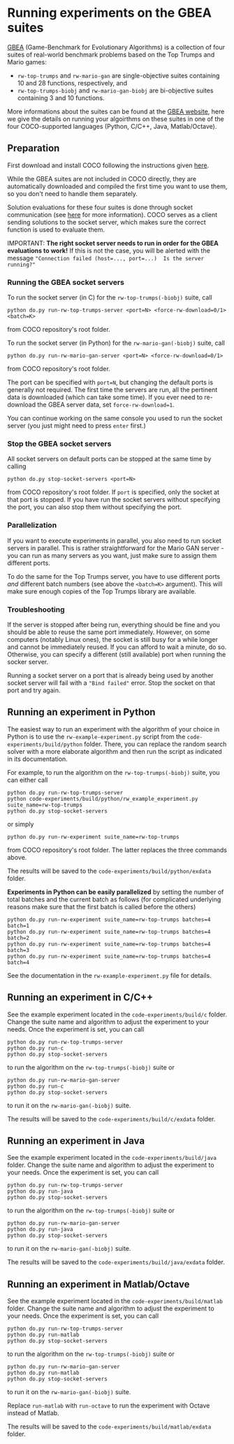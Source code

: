 # Running experiments on the GBEA suites 

[GBEA](http://www.gm.fh-koeln.de/~naujoks/gbea/gamesbench.html) (Game-Benchmark for Evolutionary 
Algorithms) is a collection of four suites of real-world benchmark problems based on the Top Trumps 
and Mario games:

- `rw-top-trumps` and `rw-mario-gan` are single-objective suites containing 10 and 28 functions, 
respectively, and 
- `rw-top-trumps-biobj` and `rw-mario-gan-biobj` are bi-objective suites containing 3 and 10 functions.

More informations about the suites can be found at the
[GBEA website](http://www.gm.fh-koeln.de/~naujoks/gbea/gamesbench_doc.html#abstract), here we give 
the details on running your algoirthms on these suites in one of the four COCO-supported languages 
(Python, C/C++, Java, Matlab/Octave).

## Preparation

First download and install COCO following the instructions given [here](https://github.com/ttusar/coco/tree/gbea).

While the GBEA suites are not included in COCO directly, they are automatically downloaded and 
compiled the first time you want to use them, so you don't need to handle them separately. 

Solution evaluations for these four suites is done through socket communication (see [here](README.md) 
for more information). COCO serves as a client sending solutions to the socket server, which makes 
sure the correct function is used to evaluate them. 

IMPORTANT: **The right socket server needs to run in order for the GBEA evaluations to work!** If 
this is not the case, you will be alerted with the message `"Connection failed (host=..., port=...) 
Is the server running?"`

### Running the GBEA socket servers

To run the socket server (in C) for the `rw-top-trumps(-biobj)` suite, call 
```
python do.py run-rw-top-trumps-server <port=N> <force-rw-download=0/1> <batch=K>
```

from COCO repository's root folder. 

To run the socket server (in Python) for the `rw-mario-gan(-biobj)` suite, call 
```
python do.py run-rw-mario-gan-server <port=N> <force-rw-download=0/1>
```

from COCO repository's root folder. 

The port can be specified with `port=N`, but changing the default ports is generally not required. The 
first time the servers are run, all the pertinent data is downloaded (which can take some time). 
If you ever need to re-download the GBEA server data, set `force-rw-download=1`.

You can continue working on the same console you used to run the socket server (you just might need
to press `enter` first.)

### Stop the GBEA socket servers

All socket servers on default ports can be stopped at the same time by calling 
```
python do.py stop-socket-servers <port=N> 
```

from COCO repository's root folder. If `port` is specified, only the socket at that port is stopped.
If you have run the socket servers without specifying the port, you can also stop them without 
specifying the port.

### Parallelization

If you want to execute experiments in parallel, you also need to run socket servers in parallel. 
This is rather straightforward for the Mario GAN server - you can run as many servers as you want, 
just make sure to assign them different ports. 

To do the same for the Top Trumps server, you have to use different ports *and* different batch 
numbers (see above the `<batch=K>` argument). This will make sure enough copies of the Top Trumps
library are available. 

### Troubleshooting

If the server is stopped after being run, everything should be fine and you should be able to reuse
the same port immediately. However, on some computers (notably Linux ones), the socket is still busy 
for a while longer and cannot be immediately reused. If you can afford to wait a minute, do so. 
Otherwise, you can specify a different (still available) port when running the socker server. 

Running a socket server on a port that is already being used by another socket server will fail with 
a `"Bind failed"` error. Stop the socket on that port and try again.

## Running an experiment in Python

The easiest way to run an experiment with the algorithm of your choice in Python is to use the 
`rw-example-experiment.py` script from the `code-experiments/build/python` folder. There, you can
replace the random search solver with a more elaborate algorithm and then run the script as 
indicated in its documentation. 

For example, to run the algorithm on the `rw-top-trumps(-biobj)` suite, you can either call
```
python do.py run-rw-top-trumps-server
python code-experiments/build/python/rw_example_experiment.py suite_name=rw-top-trumps
python do.py stop-socket-servers
```

or  simply 
```
python do.py run-rw-experiment suite_name=rw-top-trumps
```

from COCO repository's root folder. The latter replaces the three commands above.

The results will be saved to the `code-experiments/build/python/exdata` folder.

**Experiments in Python can be easily parallelized** by setting the number of total batches and the 
current batch as follows (for complicated underlying reasons make sure that the first batch is 
called before the others)
```
python do.py run-rw-experiment suite_name=rw-top-trumps batches=4 batch=1
python do.py run-rw-experiment suite_name=rw-top-trumps batches=4 batch=2
python do.py run-rw-experiment suite_name=rw-top-trumps batches=4 batch=3
python do.py run-rw-experiment suite_name=rw-top-trumps batches=4 batch=4
```

See the documentation in the `rw-example-experiment.py` file for 
details.

## Running an experiment in C/C++

See the example experiment located in the `code-experiments/build/c` folder. Change the 
suite name and algorithm to adjust the experiment to your needs. Once the experiment is set, 
you can call 
```
python do.py run-rw-top-trumps-server
python do.py run-c
python do.py stop-socket-servers
```

to run the algorithm on the `rw-top-trumps(-biobj)` suite or 
```
python do.py run-rw-mario-gan-server
python do.py run-c
python do.py stop-socket-servers
```

to run it on the `rw-mario-gan(-biobj)` suite.

The results will be saved to the `code-experiments/build/c/exdata` folder.

## Running an experiment in Java

See the example experiment located in the `code-experiments/build/java` folder. Change the 
suite name and algorithm to adjust the experiment to your needs. Once the experiment is set, 
you can call 
```
python do.py run-rw-top-trumps-server
python do.py run-java
python do.py stop-socket-servers
```

to run the algorithm on the `rw-top-trumps(-biobj)` suite or 
```
python do.py run-rw-mario-gan-server
python do.py run-java
python do.py stop-socket-servers
```

to run it on the `rw-mario-gan(-biobj)` suite.

The results will be saved to the `code-experiments/build/java/exdata` folder.

## Running an experiment in Matlab/Octave

See the example experiment located in the `code-experiments/build/matlab` folder. Change the 
suite name and algorithm to adjust the experiment to your needs. Once the experiment is set, 
you can call 
```
python do.py run-rw-top-trumps-server
python do.py run-matlab
python do.py stop-socket-servers
```

to run the algorithm on the `rw-top-trumps(-biobj)` suite or 
```
python do.py run-rw-mario-gan-server
python do.py run-matlab
python do.py stop-socket-servers
```

to run it on the `rw-mario-gan(-biobj)` suite.

Replace `run-matlab` with `run-octave` to run the experiment with Octave instead of Matlab.

The results will be saved to the `code-experiments/build/matlab/exdata` folder.
